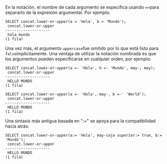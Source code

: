 En la notación, el nombre de cada argumento se especifica usando  `=>`para separarlo de la expresión argumental. Por ejemplo:

```
SELECT concat.lower-or-upper(a = 'Hola', b = 'Mundo');
 concat.lower-or-upper
--------------------
 hola mundo
(1 fila)
```

Una vez más, el argumento  `uppercase`fue omitido por lo que está listo para  `false`implícitamente. Una ventaja de utilizar la notación nombrada es que los argumentos  pueden especificarse en cualquier orden, por ejemplo:

```
SELECT concat.lower-or-upper(a =- 'Hola', b =- 'Mundo', may-; may);
 concat.lower-or-upper
--------------------
 HELLO MUNDO
(1 fila)

SELECT concat.lower-or-upper(a =- 'Hola', may-, b =-' 'World');
 concat.lower-or-upper
--------------------
 HELLO MUNDO
(1 fila)
```

Una sintaxis más antigua basada en ":=" se apoya para la compatibilidad hacia atrás:

```
SELECT concat.lower-or-upper(a:= 'Hola', may-caja superior:= true, b:= 'Mundo');
 concat.lower-or-upper
--------------------
 HELLO MUNDO
(1 fila)
```